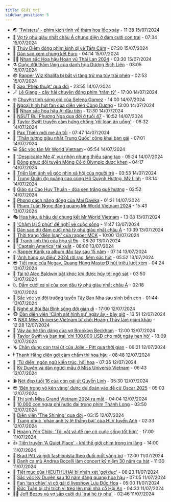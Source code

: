 ```yaml
---
title: Giải trí
sidebar_position: 5
---
```


<!-- vnexpress-giai-tri:START -->
- 🌏 [&#39;Twisters&#39; - phim kịch tính về thảm họa lốc xoáy](https://vnexpress.net/giai-tri/phim/thu-vien-phim/twisters-718) - 11:38 15/07/2024
- 💫 [Vợ tỷ phú giàu nhất châu Á chưng diện ở đám cưới con trai](https://vnexpress.net/vo-ty-phu-giau-nhat-chau-a-chung-dien-o-dam-cuoi-con-trai-4770170.html) - 07:34 15/07/2024
- 🌮 [Thúy Diễm đóng phim kinh dị về Tấm Cám](https://vnexpress.net/thuy-diem-dong-phim-kinh-di-ve-tam-cam-4769804.html) - 07:20 15/07/2024
- 🧠 [Dàn sao xem chung kết Euro](https://vnexpress.net/dan-sao-xem-chung-ket-euro-4770049.html) - 04:14 15/07/2024
- 👨‍🏫 [Nhan sắc Hoa hậu Hoàn vũ Thái Lan 2024](https://vnexpress.net/nhan-sac-hoa-hau-hoan-vu-thai-lan-2024-4770055.html) - 03:30 15/07/2024
- ⚗️ [Cuộc đời thầm lặng của danh họa Dương Bích Liên](https://vnexpress.net/cuoc-doi-tham-lang-cua-danh-hoa-duong-bich-lien-4769903.html) - 03:05 15/07/2024
- 😎 [Rapper Wiz Khalifa bị bắt vì tàng trữ ma túy trái phép](https://vnexpress.net/rapper-wiz-khalifa-bi-bat-vi-tang-tru-ma-tuy-trai-phep-4769990.html) - 02:53 15/07/2024
- 🫣 [Sao &#39;Phép thuật&#39; qua đời](https://vnexpress.net/sao-phep-thuat-qua-doi-4769964.html) - 23:55 14/07/2024
- 🪄 [Lê Giang - cây hài chuyên đóng phim &#39;trăm tỷ&#39;](https://vnexpress.net/le-giang-cay-hai-chuyen-dong-phim-tram-ty-4766972.html) - 17:00 14/07/2024
- 🤓 [Chuyện tình sóng gió của Selena Gomez](https://vnexpress.net/chuyen-tinh-song-gio-cua-selena-gomez-4769861.html) - 14:00 14/07/2024
- 🫶 [Ngoại hình hút fan của diễn viên Công Dương](https://vnexpress.net/ngoai-hinh-hut-fan-cua-dien-vien-cong-duong-4769747.html) - 13:00 14/07/2024
- 🧑‍🏫 [Nhan sắc hoa hậu AI đầu tiên](https://vnexpress.net/nhan-sac-hoa-hau-ai-dau-tien-4769888.html) - 12:30 14/07/2024
- 🦄 [NSƯT Bùi Phương Nga qua đời ở tuổi 47](https://vnexpress.net/nsut-bui-phuong-nga-qua-doi-o-tuoi-47-4769897.html) - 10:52 14/07/2024
- 💫 [Taylor Swift truyền cảm hứng chống &#39;rối loạn ăn uống&#39;](https://vnexpress.net/taylor-swift-truyen-cam-hung-chong-roi-loan-an-uong-4769787.html) - 08:32 14/07/2024
- 🎊 [Pax Thiên mời mẹ ăn tối](https://vnexpress.net/pax-thien-moi-me-an-toi-4769837.html) - 07:47 14/07/2024
- 👹 [&#39;Thần tượng giàu nhất Trung Quốc&#39; công khai bạn gái](https://vnexpress.net/than-tuong-giau-nhat-trung-quoc-cong-khai-ban-gai-4769811.html) - 07:01 14/07/2024
- 💻 [Sắc vóc tân Mr World Vietnam](https://vnexpress.net/sac-voc-tan-mr-world-vietnam-4769798.html) - 05:54 14/07/2024
- 🤡 [&#39;Despicable Me 4&#39; vui nhộn nhưng thiếu sáng tạo](https://vnexpress.net/giai-tri/phim/thu-vien-phim/despicable-me-4-717) - 05:24 14/07/2024
- 🥰 [Đồng phục đội tuyển Mông Cổ ở Olympic được khen](https://vnexpress.net/dong-phuc-doi-tuyen-mong-co-o-olympic-duoc-khen-4769794.html) - 04:17 14/07/2024
- 🚀 [Triển lãm ảnh về góc nhìn xã hội của người trẻ](https://vnexpress.net/trien-lam-anh-ve-goc-nhin-xa-hoi-cua-nguoi-tre-4769748.html) - 03:53 14/07/2024
- 📝 [Trung Quân đọ quãng cao cùng Hồ Quỳnh Hương, Mỹ Linh](https://vnexpress.net/trung-quan-do-quang-cao-cung-ho-quynh-huong-my-linh-4769753.html) - 03:14 14/07/2024
- 🐲 [Giáo sư Cao Huy Thuần - đóa sen trắng quê hương](https://vnexpress.net/giao-su-cao-huy-thuan-doa-sen-trang-que-huong-4767852.html) - 02:52 14/07/2024
- 🎃 [Phong cách năng động của Mai Davika](https://vnexpress.net/phong-cach-nang-dong-cua-mai-davika-4769676.html) - 01:21 14/07/2024
- 🤠 [Phạm Tuấn Ngọc đăng quang Mr World Vietnam 2024](https://vnexpress.net/pham-tuan-ngoc-dang-quang-mr-world-vietnam-2024-4769666.html) - 15:43 13/07/2024
- 🎭 [Hoa hậu, á hậu dự chung kết Mr World Vietnam](https://vnexpress.net/hoa-hau-a-hau-du-chung-ket-mr-world-vietnam-4769670.html) - 13:08 13/07/2024
- 🧰 [&#39;Chậm lại 5 phút&#39; để nghĩ về cuộc sống](https://vnexpress.net/cham-lai-5-phut-de-nghi-ve-cuoc-song-4768473.html) - 11:47 13/07/2024
- 🦍 [Dàn sao dự đám cưới nhà tỷ phú giàu nhất châu Á](https://vnexpress.net/dan-sao-du-dam-cuoi-nha-ty-phu-giau-nhat-chau-a-4769649.html) - 10:39 13/07/2024
- 🌝 [Thời trang &#39;điên loạn&#39; của rapper MCK](https://vnexpress.net/thoi-trang-dien-loan-cua-rapper-mck-4769565.html) - 10:00 13/07/2024
- 🧑‍💻 [Tranh linh thú của họa sĩ 9x](https://vnexpress.net/tranh-linh-thu-cua-hoa-si-9x-4768855.html) - 08:20 13/07/2024
- 🥸 [&#39;Captain America&#39; tái xuất](https://vnexpress.net/captain-america-tai-xuat-4769511.html) - 08:00 13/07/2024
- 🔥 [Rapper Karik ra album đầu tay sau 15 năm](https://vnexpress.net/rapper-karik-ra-album-dau-tay-sau-15-nam-4769195.html) - 07:14 13/07/2024
- 🐎 [&#39;Anh hùng xạ điêu&#39; 2024 rời rạc, kém sức hút](https://vnexpress.net/anh-hung-xa-dieu-2024-roi-rac-kem-suc-hut-4769569.html) - 05:52 13/07/2024
- 😎 [Tiết mục của Negav, Quang Hùng MasterD hút triệu lượt xem](https://vnexpress.net/tiet-muc-cua-negav-quang-hung-masterd-hut-trieu-luot-xem-4765756.html) - 04:24 13/07/2024
- 🦄 [Tài tử Alec Baldwin bật khóc khi được hủy tội ngộ sát](https://vnexpress.net/tai-tu-alec-baldwin-bat-khoc-khi-duoc-huy-toi-ngo-sat-4769494.html) - 03:50 13/07/2024
- 🌜 [Đầm cưới xa xỉ của con dâu tỷ phú giàu nhất châu Á](https://vnexpress.net/dam-cuoi-xa-xi-cua-con-dau-ty-phu-giau-nhat-chau-a-4769481.html) - 02:18 13/07/2024
- 🚦 [Sắc vóc vợ đội trưởng tuyển Tây Ban Nha sau sinh bốn con](https://vnexpress.net/sac-voc-vo-doi-truong-tuyen-tay-ban-nha-sau-sinh-bon-con-4769446.html) - 01:44 13/07/2024
- 🧐 [Nghệ sĩ Bùi Bài Bình sống đời giản dị](https://vnexpress.net/nghe-si-bui-bai-binh-song-doi-gian-di-4769283.html) - 17:00 12/07/2024
- 🐵 [Dàn diễn viên &#39;Cảnh sát hình sự&#39; ngày ấy - bây giờ](https://vnexpress.net/dan-dien-vien-canh-sat-hinh-su-ngay-ay-bay-gio-4764759.html) - 13:51 12/07/2024
- ⚗️ [NSX Miss Universe Vietnam từ chối Hoàng Thùy làm giám khảo](https://vnexpress.net/nsx-miss-universe-vietnam-tu-choi-hoang-thuy-lam-giam-khao-4769324.html) - 12:28 12/07/2024
- 👺 [Váy áo hè tôn dáng của vợ Brooklyn Beckham](https://vnexpress.net/vay-ao-he-ton-dang-cua-vo-brooklyn-beckham-4769132.html) - 12:00 12/07/2024
- 🌊 [Taylor Swift và bạn trai &#39;chi 100.000 USD cho một ngày hẹn hò&#39;](https://vnexpress.net/taylor-swift-va-ban-trai-chi-100-000-usd-cho-mot-ngay-hen-ho-4769087.html) - 10:09 12/07/2024
- 🪜 [Chân dung con trai út của Jolie - Pitt qua thời gian](https://vnexpress.net/chan-dung-con-trai-ut-cua-jolie-pitt-qua-thoi-gian-4768450.html) - 09:21 12/07/2024
- 🕴 [Thanh Hằng diện gợi cảm chấm thi hoa hậu](https://vnexpress.net/thanh-hang-dien-goi-cam-cham-thi-hoa-hau-4769279.html) - 08:48 12/07/2024
- 💃 [&#39;Từ điển&#39; ngôn ngữ kiến trúc, hội họa](https://vnexpress.net/tu-dien-ngon-ngu-kien-truc-hoi-hoa-4767985.html) - 07:35 12/07/2024
- 🦄 [Kỳ Duyên và dàn người mẫu ở Miss Universe Vietnam](https://vnexpress.net/ky-duyen-va-dan-nguoi-mau-o-miss-universe-vietnam-4769209.html) - 06:43 12/07/2024
- ⛽️ [Nét đẹp tuổi 16 của con gái út Quyền Linh](https://vnexpress.net/net-dep-tuoi-16-cua-con-gai-ut-quyen-linh-4769058.html) - 05:30 12/07/2024
- 😎 [&#39;Bên trong vỏ kén vàng&#39; được dự đoán vào đề cử Oscar 2025](https://vnexpress.net/ben-trong-vo-ken-vang-duoc-du-doan-vao-de-cu-oscar-2025-4769125.html) - 05:03 12/07/2024
- 🌊 [Thí sinh Miss Grand Vietnam 2024 ra mắt](https://vnexpress.net/thi-sinh-miss-grand-vietnam-2024-ra-mat-4769084.html) - 04:04 12/07/2024
- 🐲 [10.000 con ngựa phi nước đại trong phim Thành Long](https://vnexpress.net/10-000-con-ngua-phi-nuoc-dai-trong-phim-thanh-long-4769051.html) - 03:50 12/07/2024
- 💂 [Diễn viên &#39;The Shining&#39; qua đời](https://vnexpress.net/dien-vien-the-shining-qua-doi-4769081.html) - 03:15 12/07/2024
- 🙉 [Trang phục &#39;phản ánh tỷ lệ thắng bại&#39; của HLV tuyển Anh](https://vnexpress.net/trang-phuc-phan-anh-ty-le-thang-bai-cua-hlv-tuyen-anh-4769003.html) - 02:33 12/07/2024
- 💪 [Hoàng Yến Chibi: &#39;Tôi vất vả để mẹ có cuộc sống tốt hơn&#39;](https://vnexpress.net/hoang-yen-chibi-toi-vat-va-de-me-co-cuoc-song-tot-hon-4765296.html) - 17:00 11/07/2024
- 👍 [Tiền truyện &#39;A Quiet Place&#39; - khi thế giới chìm trong im lặng](https://vnexpress.net/giai-tri/phim/thu-vien-phim/a-quiet-place-day-one-716) - 14:00 11/07/2024
- 💪 [Brad Pitt và giới fashionista theo đuổi mốt vàng bơ](https://vnexpress.net/brad-pitt-va-gioi-fashionista-theo-duoi-mot-vang-bo-4768030.html) - 12:00 11/07/2024
- 💄 [Danh ca mù Andrea Bocelli làm concert kỷ niệm 30 năm ca hát](https://vnexpress.net/danh-ca-mu-andrea-bocelli-lam-concert-ky-niem-30-nam-ca-hat-4768804.html) - 11:30 11/07/2024
- 🦩 [Tiết mục của HIEUTHUHAI bị nhận xét &#39;gợi dục&#39;](https://vnexpress.net/tiet-muc-cua-hieuthuhai-bi-nhan-xet-goi-duc-4768748.html) - 08:23 11/07/2024
- 🥸 [Sắc vóc Kỳ Duyên sau 10 năm đăng quang hoa hậu](https://vnexpress.net/sac-voc-ky-duyen-sau-10-nam-dang-quang-hoa-hau-4768693.html) - 07:05 11/07/2024
- 🧰 [Fan &#39;tan chảy&#39; vì cô gái ở liveshow Lưu Đức Hoa](https://vnexpress.net/fan-tan-chay-vi-co-gai-o-liveshow-luu-duc-hoa-4768678.html) - 05:00 11/07/2024
- 💼 [Đức Tuấn bị chỉ trích vì trèo lên mái nhà cổ Hội An](https://vnexpress.net/duc-tuan-bi-chi-trich-vi-treo-len-mai-nha-co-hoi-an-4765735.html) - 04:33 11/07/2024
- 🧑‍💻 [Jeff Bezos và vợ sắp cưới dự &#39;trại hè tỷ phú&#39;](https://vnexpress.net/jeff-bezos-va-vo-sap-cuoi-du-trai-he-ty-phu-4768615.html) - 02:46 11/07/2024<!-- vnexpress-giai-tri:END -->
